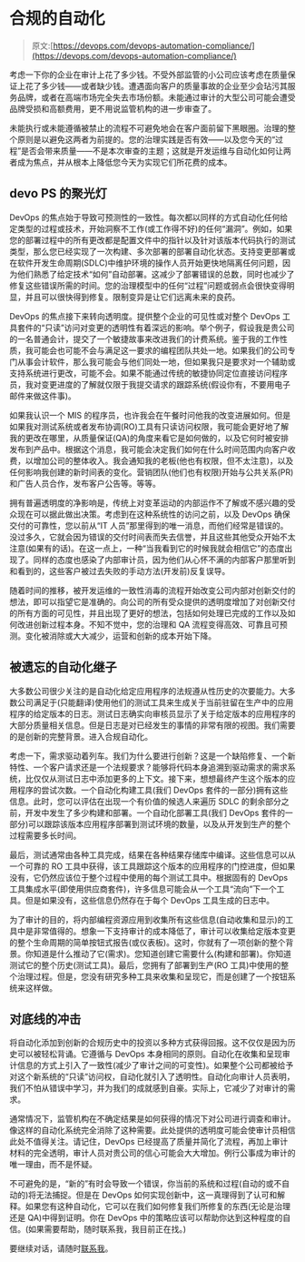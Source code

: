# 合规的自动化

> 原文:[https://devops.com/devops-automation-compliance/](https://devops.com/devops-automation-compliance/)

考虑一下你的企业在审计上花了多少钱。不受外部监管的小公司应该考虑在质量保证上花了多少钱——或者缺少钱。遭遇面向客户的质量事故的企业至少会玷污其服务品牌，或者在高端市场完全失去市场份额。未能通过审计的大型公司可能会遭受品牌受损和高额费用，更不用说监管机构的进一步审查了。

未能执行或未能遵循被禁止的流程不可避免地会在客户面前留下黑眼圈。治理的整个原则是以避免这两者为前提的。您的治理实践是否有效——以及您今天的“过程”是否会带来质量——不是本次审查的主题；这就是开发运维与自动化如何让两者成为焦点，并从根本上降低您今天为实现它们所花费的成本。

## **devo PS 的聚光灯**

DevOps 的焦点始于导致可预测性的一致性。每次都以同样的方式自动化任何给定类型的过程或技术，开始洞察不工作(或工作得不好)的任何“漏洞”。例如，如果您的部署过程中的所有更改都是配置文件中的指针以及针对该版本代码执行的测试类型，那么您已经实现了一次构建、多次部署的部署自动化状态。支持变更部署或在软件开发生命周期(SDLC)中维护环境的操作人员开始更快地隔离任何问题，因为他们熟悉了给定技术“如何”自动部署。这减少了部署错误的总数，同时也减少了修复这些错误所需的时间。您的治理模型中的任何“过程”问题或弱点会很快变得明显，并且可以很快得到修复。限制变异是让它们远离未来的良药。

DevOps 的焦点接下来转向透明度。提供整个企业的可见性或对整个 DevOps 工具套件的“只读”访问对变更的透明性有着深远的影响。举个例子，假设我是贵公司的一名普通会计，提交了一个敏捷故事来改进我们的计费系统。鉴于我的工作性质，我可能会也可能不会与满足这一要求的编程团队共处一地。如果我们的公司专门从事会计软件，那么我可能会与他们同处一地，但如果我只是要求对一个辅助或支持系统进行更改，可能不会。如果不能通过传统的敏捷协同定位直接访问程序员，我对变更进度的了解就仅限于我提交请求的跟踪系统(假设你有，不要用电子邮件来做这件事)。

如果我认识一个 MIS 的程序员，也许我会在午餐时问他我的改变进展如何。但是如果我对测试系统或者发布协调(RO)工具有只读访问权限，我可能会更好地了解我的更改在哪里，从质量保证(QA)的角度来看它是如何做的，以及它何时被安排发布到产品中。根据这个消息，我可能会决定我们如何在什么时间范围内向客户收费，以增加公司的整体收入。我会通知我的老板(他也有权限，但不太注意)，以及任何影响我创建的新时间表的变化。营销团队(他们也有权限)开始与公共关系(PR)和广告人员合作，发布客户公告等。等等。

拥有普遍透明度的净影响是，传统上对变革运动的内部运作不了解或不感兴趣的受众现在可以据此做出决策。考虑到在这种系统性的访问之前，以及 DevOps 确保交付的可靠性，您以前从“IT 人员”那里得到的唯一消息，而他们经常是错误的。没过多久，它就会因为错误的交付时间表而失去信誉，并且这些其他受众开始不太注意(如果有的话)。在这一点上，一种“当我看到它的时候我就会相信它”的态度出现了。同样的态度也感染了内部审计员，因为他们从心怀不满的内部客户那里听到和看到的，这些客户被过去失败的手动方法(开发前)反复误导。

随着时间的推移，被开发运维的一致性消毒的流程开始改变公司内部对创新交付的想法，即可以指望它是准确的。向公司的所有受众提供的透明度增加了对创新交付的所有方面的可见性，并且出现了更好的想法，包括如何处理已完成的工作以及如何改进创新过程本身。不知不觉中，您的治理和 QA 流程变得高效、可靠且可预测。变化被消除或大大减少，运营和创新的成本开始下降。

## **被遗忘的自动化继子** 

大多数公司很少关注的是自动化给定应用程序的法规遵从性历史的次要能力。大多数公司满足于(只能翻译)使用他们的测试工具来生成关于当前驻留在生产中的应用程序的给定版本的日志。测试日志确实向审核员显示了关于给定版本的应用程序的大部分质量相关信息。但是日志是对已经发生的事情的非常有限的视图。我们需要的是创新的完整背景。进入合规自动化。

考虑一下，需求驱动着列车。我们为什么要进行创新？这是一个缺陷修复、一个新特性、一个客户请求还是一个法规要求？能够将代码本身追溯到驱动需求的需求系统，比仅仅从测试日志中添加更多的上下文。接下来，想想最终产生这个版本的应用程序的尝试次数。一个自动化构建工具(我们 DevOps 套件的一部分)拥有这些信息。此时，您可以评估在出现一个有价值的候选人来遍历 SDLC 的剩余部分之前，开发中发生了多少构建和部署。一个自动化部署工具(我们 DevOps 套件的一部分)可以跟踪该版本应用程序部署到测试环境的数量，以及从开发到生产的整个过程需要多长时间。

最后，测试通常由各种工具完成，结果在各种结果存储库中编译。这些信息可以从一个可靠的 RO 工具中获得，该工具跟踪这个版本的应用程序的门控进度，但如果没有，它仍然应该位于整个过程中使用的每个测试工具中。根据固有的 DevOps 工具集成水平(即使用供应商套件)，许多信息可能会从一个工具“流向”下一个工具。但是如果没有，这些信息仍然存在于每个 DevOps 工具生成的日志中。

为了审计的目的，将内部编程资源应用到收集所有这些信息(自动收集和显示)的工具中是非常值得的。想象一下支持审计的成本降低了，审计可以收集给定版本变更的整个生命周期的简单按钮式报告(或仪表板)。这时，你就有了一项创新的整个背景。你知道是什么推动了它(需求)。您知道创建它需要什么(构建和部署)。你知道测试它的整个历史(测试工具)。最后，您拥有了部署到生产(RO 工具)中使用的整个治理过程。但是，您没有研究多种工具来收集和呈现它，而是创建了一个按钮系统来这样做。

## **对底线的冲击** 

将自动化添加到创新的合规历史中的投资以多种方式获得回报。这不仅仅是因为历史可以被轻松背诵。它遵循与 DevOps 本身相同的原则。自动化在收集和呈现审计信息的方式上引入了一致性(减少了审计之间的可变性)。如果整个公司都被给予对这个新系统的“只读”访问权，自动化就引入了透明性。自动化向审计人员表明，我们不怕从错误中学习，并为我们的成就感到自豪。实际上，它减少了对审计的需求。

通常情况下，监管机构在不确定结果是如何获得的情况下对公司进行调查和审计。像这样的自动化系统完全消除了这种需要。此处提供的透明度可能会使审计员相信此处不值得关注。请记住，DevOps 已经提高了质量并简化了流程，再加上审计材料的完全透明，审计人员对贵公司的信心可能会大大增加。例行公事成为审计的唯一理由，而不是怀疑。

不可避免的是，“新的”有时会导致一个错误，你当前的系统和过程(自动的或不自动的)将无法捕捉。但是在 DevOps 如何实现创新中，这一真理得到了认可和解释。如果您有这种自动化，它可以在我们如何修复我们所修复的东西(无论是治理还是 QA)中得到证明。你在 DevOps 中的策略应该可以帮助你达到这种程度的自信。(如果需要帮助，随时联系我，我目前正在找。)

要继续对话，请随时[联系我](/cdn-cgi/l/email-protection#1279607b61667b737c3c7c777e617d7c527a7d667f737b7e3c717d7f)。